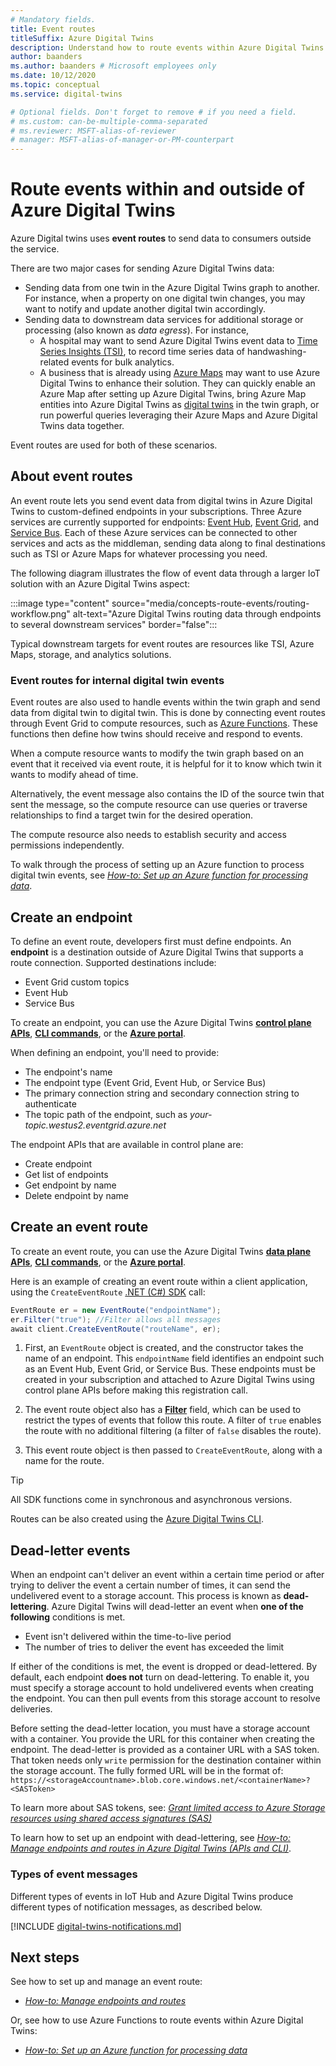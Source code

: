 ```yaml
---
# Mandatory fields.
title: Event routes
titleSuffix: Azure Digital Twins
description: Understand how to route events within Azure Digital Twins and to other Azure Services.
author: baanders
ms.author: baanders # Microsoft employees only
ms.date: 10/12/2020
ms.topic: conceptual
ms.service: digital-twins

# Optional fields. Don't forget to remove # if you need a field.
# ms.custom: can-be-multiple-comma-separated
# ms.reviewer: MSFT-alias-of-reviewer
# manager: MSFT-alias-of-manager-or-PM-counterpart
---
```


# Route events within and outside of Azure Digital Twins

Azure Digital twins uses **event routes** to send data to consumers outside the service. 

There are two major cases for sending Azure Digital Twins data:
* Sending data from one twin in the Azure Digital Twins graph to another. For instance, when a property on one digital twin changes, you may want to notify and update another digital twin accordingly.
* Sending data to downstream data services for additional storage or processing (also known as *data egress*). For instance,
  - A hospital may want to send Azure Digital Twins event data to [Time Series Insights (TSI)](../time-series-insights/overview-what-is-tsi.md), to record time series data of handwashing-related events for bulk analytics.
  - A business that is already using [Azure Maps](../azure-maps/about-azure-maps.md) may want to use Azure Digital Twins to enhance their solution. They can quickly enable an Azure Map after setting up Azure Digital Twins, bring Azure Map entities into Azure Digital Twins as [digital twins](concepts-twins-graph.md) in the twin graph, or run powerful queries leveraging their Azure Maps and Azure Digital Twins data together.

Event routes are used for both of these scenarios.

## About event routes

An event route lets you send event data from digital twins in Azure Digital Twins to custom-defined endpoints in your subscriptions. Three Azure services are currently supported for endpoints: [Event Hub](../event-hubs/event-hubs-about.md), [Event Grid](../event-grid/overview.md), and [Service Bus](../service-bus-messaging/service-bus-messaging-overview.md). Each of these Azure services can be connected to other services and acts as the middleman, sending data along to final destinations such as TSI or Azure Maps for whatever processing you need.

The following diagram illustrates the flow of event data through a larger IoT solution with an Azure Digital Twins aspect:

:::image type="content" source="media/concepts-route-events/routing-workflow.png" alt-text="Azure Digital Twins routing data through endpoints to several downstream services" border="false":::

Typical downstream targets for event routes are resources like TSI, Azure Maps, storage, and analytics solutions.

### Event routes for internal digital twin events

Event routes are also used to handle events within the twin graph and send data from digital twin to digital twin. This is done by connecting event routes through Event Grid to compute resources, such as [Azure Functions](../azure-functions/functions-overview.md). These functions then define how twins should receive and respond to events. 

When a compute resource wants to modify the twin graph based on an event that it received via event route, it is helpful for it to know which twin it wants to modify ahead of time. 

Alternatively, the event message also contains the ID of the source twin that sent the message, so the compute resource can use queries or traverse relationships to find a target twin for the desired operation. 

The compute resource also needs to establish security and access permissions independently.

To walk through the process of setting up an Azure function to process digital twin events, see [*How-to: Set up an Azure function for processing data*](how-to-create-azure-function.md).

## Create an endpoint

To define an event route, developers first must define endpoints. An **endpoint** is a destination outside of Azure Digital Twins that supports a route connection. Supported destinations include:
* Event Grid custom topics
* Event Hub
* Service Bus

To create an endpoint, you can use the Azure Digital Twins [**control plane APIs**](how-to-manage-routes-apis-cli.md#create-an-endpoint-for-azure-digital-twins), [**CLI commands**](how-to-manage-routes-apis-cli.md#manage-endpoints-and-routes-with-cli), or the [**Azure portal**](how-to-manage-routes-portal.md#create-an-endpoint-for-azure-digital-twins). 

When defining an endpoint, you'll need to provide:
* The endpoint's name
* The endpoint type (Event Grid, Event Hub, or Service Bus)
* The primary connection string and secondary connection string to authenticate 
* The topic path of the endpoint, such as *your-topic.westus2.eventgrid.azure.net*

The endpoint APIs that are available in control plane are:
* Create endpoint
* Get list of endpoints
* Get endpoint by name
* Delete endpoint by name

## Create an event route
 
To create an event route, you can use the Azure Digital Twins [**data plane APIs**](how-to-manage-routes-apis-cli.md#create-an-event-route), [**CLI commands**](how-to-manage-routes-apis-cli.md#manage-endpoints-and-routes-with-cli), or the [**Azure portal**](how-to-manage-routes-portal.md#create-an-event-route). 

Here is an example of creating an event route within a client application, using the `CreateEventRoute` [.NET (C#) SDK](/dotnet/api/overview/azure/digitaltwins/client?view=azure-dotnet-preview&preserve-view=true) call: 

```csharp
EventRoute er = new EventRoute("endpointName");
er.Filter("true"); //Filter allows all messages
await client.CreateEventRoute("routeName", er);
```

1. First, an `EventRoute` object is created, and the constructor takes the name of an endpoint. This `endpointName` field identifies an endpoint such as an Event Hub, Event Grid, or Service Bus. These endpoints must be created in your subscription and attached to Azure Digital Twins using control plane APIs before making this registration call.

2. The event route object also has a [**Filter**](how-to-manage-routes-apis-cli.md#filter-events) field, which can be used to restrict the types of events that follow this route. A filter of `true` enables the route with no additional filtering (a filter of `false` disables the route). 

3. This event route object is then passed to `CreateEventRoute`, along with a name for the route.

> [!TIP]
> All SDK functions come in synchronous and asynchronous versions.

Routes can be also created using the [Azure Digital Twins CLI](how-to-use-cli.md).

## Dead-letter events

When an endpoint can't deliver an event within a certain time period or after trying to deliver the event a certain number of times, it can send the undelivered event to a storage account. This process is known as **dead-lettering**. Azure Digital Twins will dead-letter an event when **one of the following** conditions is met. 

* Event isn't delivered within the time-to-live period
* The number of tries to deliver the event has exceeded the limit

If either of the conditions is met, the event is dropped or dead-lettered. By default, each endpoint **does not** turn on dead-lettering. To enable it, you must specify a storage account to hold undelivered events when creating the endpoint. You can then pull events from this storage account to resolve deliveries.

Before setting the dead-letter location, you must have a storage account with a container. You provide the URL for this container when creating the endpoint. The dead-letter is provided as a container URL with a SAS token. That token needs only `write` permission for the destination container within the storage account. The fully formed URL will be in the format of:
`https://<storageAccountname>.blob.core.windows.net/<containerName>?<SASToken>`

To learn more about SAS tokens, see: [*Grant limited access to Azure Storage resources using shared access signatures (SAS)*](https://docs.microsoft.com/azure/storage/common/storage-sas-overview)

To learn how to set up an endpoint with dead-lettering, see [*How-to: Manage endpoints and routes in Azure Digital Twins (APIs and CLI)*](how-to-manage-routes-apis-cli.md#create-an-endpoint-with-dead-lettering).

### Types of event messages

Different types of events in IoT Hub and Azure Digital Twins produce different types of notification messages, as described below.

[!INCLUDE [digital-twins-notifications.md](../../includes/digital-twins-notifications.md)]

## Next steps

See how to set up and manage an event route:
* [*How-to: Manage endpoints and routes*](how-to-manage-routes-apis-cli.md)

Or, see how to use Azure Functions to route events within Azure Digital Twins:
* [*How-to: Set up an Azure function for processing data*](how-to-create-azure-function.md)